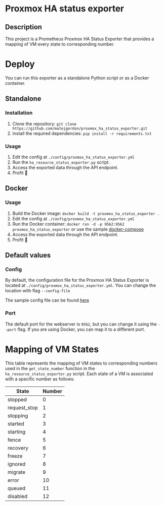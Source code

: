 # Proxmox HA status exporter

## Description

This project is a Prometheus Proxmox HA Status Exporter that provides a mapping of VM every state to corresponding number.


# Deploy

You can run this exporter as a standalone Python script or as a Docker container.

## Standalone
### Installation

1. Clone the repository: `git clone https://github.com/matejgordon/proxmox_ha_status_exporter.git`
2. Install the required dependencies: `pip install -r requirements.txt`

### Usage

1. Edit the config at `./config/proxmox_ha_status_exporter.yml`
2. Run the `ha_resource_status_exporter.py` script.
3. Access the exported data through the API endpoint.
4. Profit 💸

## Docker
### Usage

1. Build the Docker image: `docker build -t proxmox_ha_status_exporter .`
2. Edit the config at `./config/proxmox_ha_status_exporter.yml`
3. Run the Docker container: `docker run -d -p 9562:9562 proxmox_ha_status_exporter` or use the sample [docker-compose](/config/proxmox_ha_status_exporter.yml)
4. Access the exported data through the API endpoint.
5. Profit 💸


## Default values

### Config
By default, the configuration file for the Proxmox HA Status Exporter is located at `./config/proxmox_ha_status_exporter.yml`. You can change the location with flag `--config-file`

The sample config file can be found [here](/config/proxmox_ha_status_exporter.yml)

### Port

The default port for the webserver is `9562`, but you can change it using the `--port` flag. If you are using Docker, you can map it to a different port.


# Mapping of VM States

This table represents the mapping of VM states to corresponding numbers used in the `get_state_number` function in the `ha_resource_status_exporter.py` script. Each state of a VM is associated with a specific number as follows:

| State         | Number |
|---------------|--------|
| stopped       | 0      |
| request_stop  | 1      |
| stopping      | 2      |
| started       | 3      |
| starting      | 4      |
| fence         | 5      |
| recovery      | 6      |
| freeze        | 7      |
| ignored       | 8      |
| migrate       | 9      |
| error         | 10     |
| queued        | 11     |
| disabled      | 12     |